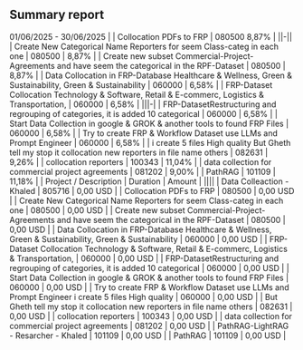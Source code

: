 ## Summary report
01/06/2025 - 30/06/2025
| | Collocation PDFs to FRP | 080500 8,87% |
||-||
| Create New Categorical Name Reporters for seem Class-categ in each one | 080500 | 8,87% |
| Create new subset Commercial-Project-Agreements and have seem the categorical in the RPF-Dataset | 080500 | 8,87% |
| Data Collocation in FRP-Database Healthcare & Wellness, Green & Sustainability, Green & Sustainability | 060000 | 6,58% |
| FRP-Dataset Collocation Technology & Software, Retail & E-commerc, Logistics & Transportation, | 060000 | 6,58% |
|||-|
| FRP-DatasetRestructuring and regrouping of categories, it is added 10 categorical | 060000 | 6,58% |
| Start Data Collection in google & GROK & another tools to found FRP Files | 060000 | 6,58% |
| Try to create FRP & Workflow Dataset use LLMs and Prompt Engineer | 060000 | 6,58% |
| i create 5 files High quality But Gheth tell my stop it collocation new reporters in file name others | 082631 | 9,26% |
| collocation reporters | 100343 | 11,04% |
| data collection for commercial project agreements | 081202 | 9,00% |
| PathRAG | 101109 | 11,18% |
| Project / Description | Duration | Amount |
||||
| Data Colleaction - Khaled | 805716 | 0,00 USD |
| Collocation PDFs to FRP | 080500 | 0,00 USD |
| Create New Categorical Name Reporters for seem Class-categ in each one | 080500 | 0,00 USD |
| Create new subset Commercial-Project-Agreements and have seem the categorical in the RPF-Dataset | 080500 | 0,00 USD |
| Data Collocation in FRP-Database Healthcare & Wellness, Green & Sustainability, Green & Sustainability | 060000 | 0,00 USD |
| FRP-Dataset Collocation Technology & Software, Retail & E-commerc, Logistics & Transportation, | 060000 | 0,00 USD |
| FRP-DatasetRestructuring and regrouping of categories, it is added 10 categorical | 060000 | 0,00 USD |
| Start Data Collection in google & GROK & another tools to found FRP Files | 060000 | 0,00 USD |
| Try to create FRP & Workflow Dataset use LLMs and Prompt Engineer i create 5 files High quality | 060000 | 0,00 USD |
| But Gheth tell my stop it collocation new reporters in file name others | 082631 | 0,00 USD |
| collocation reporters | 100343 | 0,00 USD |
| data collection for commercial project agreements | 081202 | 0,00 USD |
| PathRAG-LightRAG - Resarcher - Khaled | 101109 | 0,00 USD |
| PathRAG | 101109 | 0,00 USD |